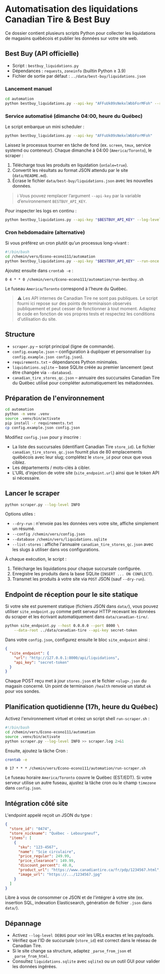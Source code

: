 # Automatisation des liquidations Canadian Tire & Best Buy

Ce dossier contient plusieurs scripts Python pour collecter les liquidations de
magasins québécois et publier les données sur votre site web.

## Best Buy (API officielle)

- Script : `bestbuy_liquidations.py`
- Dépendances : `requests`, `zoneinfo` (builtin Python ≥ 3.9)
- Fichier de sortie par défaut : `../data/best-buy/liquidations.json`

### Lancement manuel

```bash
cd automation
python bestbuy_liquidations.py --api-key "AFFuUk09sNekxlWbbForMFoh" --run-once
```

### Service automatisé (dimanche 04:00, heure du Québec)

Le script embarque un mini scheduler :

```bash
python bestbuy_liquidations.py --api-key "AFFuUk09sNekxlWbbForMFoh"
```

Laissez le processus tourner en tâche de fond (ex. `screen`, `tmux`, service
systemd ou conteneur). Chaque dimanche à 04:00 (`America/Toronto`), le scraper :

1. Télécharge tous les produits en liquidation (`onSale=true`).
2. Convertit les résultats au format JSON attendu par le site (`data/README.md`).
3. Écrase le fichier `data/best-buy/liquidations.json` avec les nouvelles
   données.

> ℹ️ Vous pouvez remplacer l’argument `--api-key` par la variable d’environnement
> `BESTBUY_API_KEY`.

Pour inspecter les logs en continu :

```bash
python bestbuy_liquidations.py --api-key "$BESTBUY_API_KEY" --log-level DEBUG
```

### Cron hebdomadaire (alternative)

Si vous préférez un cron plutôt qu’un processus long-vivant :

```bash
#!/bin/bash
cd /chemin/vers/Econo-econo111/automation
python bestbuy_liquidations.py --api-key "$BESTBUY_API_KEY" --run-once >> bestbuy.log 2>&1
```

Ajoutez ensuite dans `crontab -e` :

```
0 4 * * 0 /chemin/vers/Econo-econo111/automation/run-bestbuy.sh
```

Le fuseau `America/Toronto` correspond à l’heure du Québec.

> ⚠️ Les API internes de Canadian Tire ne sont pas publiques. Le script fourni
> ici repose sur des points de terminaison observés publiquement et peut cesser
> de fonctionner à tout moment. Adaptez le code en fonction de vos propres
> tests et respectez les conditions d'utilisation du site.

## Structure

- `scraper.py` – script principal (ligne de commande).
- `config.example.json` – configuration à dupliquer et personnaliser (`cp config.example.json config.json`).
- `requirements.txt` – dépendances Python minimales.
- `liquidations.sqlite` – base SQLite créée au premier lancement (peut être changée via `--database`).
- `canadian_tire_stores_qc.json` – annuaire des succursales Canadian Tire du Québec utilisé pour compléter automatiquement les métadonnées.

## Préparation de l'environnement

```bash
cd automation
python -m venv .venv
source .venv/bin/activate
pip install -r requirements.txt
cp config.example.json config.json
```

Modifiez `config.json` pour y inscrire :

- La liste des succursales (identifiant Canadian Tire `store_id`). Le fichier `canadian_tire_stores_qc.json` fournit plus de 80 emplacements québécois avec leur slug; complétez le `store_id` pour ceux que vous ciblez.
- Les départements / mots-clés à cibler.
- L'URL d'injection de votre site (`site_endpoint.url`) ainsi que le token API si nécessaire.

## Lancer le scraper

```bash
python scraper.py --log-level INFO
```

Options utiles :

- `--dry-run` : n'envoie pas les données vers votre site, affiche simplement un résumé.
- `--config /chemin/vers/config.json`
- `--database /chemin/vers/liquidations.sqlite`
- `--list-stores` : affiche l'annuaire `canadian_tire_stores_qc.json` avec les slugs à utiliser dans vos configurations.

À chaque exécution, le script :

1. Télécharge les liquidations pour chaque succursale configurée.
2. Enregistre les produits dans la base SQLite (`INSERT ... ON CONFLICT`).
3. Transmet les produits à votre site via `POST` JSON (sauf `--dry-run`).

## Endpoint de réception pour le site statique

Si votre site est purement statique (fichiers JSON dans `data/`), vous pouvez
utiliser `site_endpoint.py` comme petit serveur HTTP recevant les données du
scraper et les écrivant automatiquement dans `data/canadian-tire/`.

```bash
python site_endpoint.py --host 0.0.0.0 --port 8000 \
    --data-root ../data/canadian-tire --api-key secret-token
```

Dans votre `config.json`, configurez ensuite le bloc `site_endpoint` ainsi :

```json
{
  "site_endpoint": {
    "url": "http://127.0.0.1:8000/api/liquidations",
    "api_key": "secret-token"
  }
}
```

Chaque POST reçu met à jour `stores.json` et le fichier `<slug>.json` du magasin
concerné. Un point de terminaison `/health` renvoie un statut `ok` pour vos
sondes.

## Planification quotidienne (17h, heure du Québec)

Activez l'environnement virtuel et créez un script shell `run-scraper.sh` :

```bash
#!/bin/bash
cd /chemin/vers/Econo-econo111/automation
source .venv/bin/activate
python scraper.py --log-level INFO >> scraper.log 2>&1
```

Ensuite, ajoutez la tâche Cron :

```bash
crontab -e
```

```
0 17 * * * /chemin/vers/Econo-econo111/automation/run-scraper.sh
```

Le fuseau horaire `America/Toronto` couvre le Québec (EST/EDT). Si votre
serveur utilise un autre fuseau, ajustez la tâche cron ou le champ `timezone`
dans `config.json`.

## Intégration côté site

L'endpoint appelé reçoit un JSON du type :

```json
{
  "store_id": "0474",
  "store_nickname": "Québec - Lebourgneuf",
  "items": [
    {
      "sku": "123-4567",
      "name": "Scie circulaire",
      "price_regular": 249.99,
      "price_clearance": 149.99,
      "discount_percent": 40.0,
      "product_url": "https://www.canadiantire.ca/fr/pdp/1234567.html",
      "image_url": "https://.../1234567.jpg"
    }
  ]
}
```

Libre à vous de consommer ce JSON et de l'intégrer à votre site (ex. insertion
SQL, indexation Elasticsearch, génération de fichier `.json` dans `data/`).

## Dépannage

- Activez `--log-level DEBUG` pour voir les URLs exactes et les payloads.
- Vérifiez que l'ID de succursale (`store_id`) est correct dans le réseau de
  Canadian Tire.
- Si le site change sa structure, adaptez `_parse_from_json` et `_parse_from_html`.
- Consultez `liquidations.sqlite` avec `sqlite3` ou un outil GUI pour valider les
  données ingérées.
